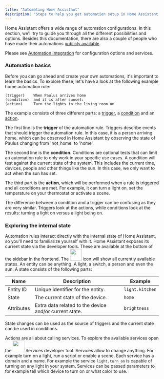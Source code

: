 ```yaml
---
title: "Automating Home Assistant"
description: "Steps to help you get automation setup in Home Assistant."
---
```


Home Assistant offers a wide range of automation configurations. In this section, we'll try to guide you through all the different possibilities and options. Besides this documentation, there are also a couple of people who have made their automations [publicly available](/cookbook/#example-configurationyaml).

Please see [Automation Integration](/integrations/automation/) for configuration options and services.

### Automation basics

Before you can go ahead and create your own automations, it's important to learn the basics. To explore these, let's have a look at the following example home automation rule:

```text
(trigger)    When Paulus arrives home
(condition)  and it is after sunset:
(action)     Turn the lights in the living room on
```

The example consists of three different parts: a [trigger](/docs/automation/trigger/), a [condition](/docs/automation/condition/) and an [action](/docs/automation/action/).

The first line is the **trigger** of the automation rule. Triggers describe events that should trigger the automation rule. In this case, it is a person arriving home, which can be observed in Home Assistant by observing the state of Paulus changing from 'not_home' to 'home'.

The second line is the **condition**. Conditions are optional tests that can limit an automation rule to only work in your specific use cases. A condition will test against the current state of the system. This includes the current time, devices, people and other things like the sun. In this case, we only want to act when the sun has set.

The third part is the **action**, which will be performed when a rule is triggered and all conditions are met. For example, it can turn a light on, set the temperature on your thermostat or activate a scene.

<div class='note'>
The difference between a condition and a trigger can be confusing as they are very similar. Triggers look at the actions, while conditions look at the results: turning a light on versus a light being on.
</div>

### Exploring the internal state

Automation rules interact directly with the internal state of Home Assistant, so you'll need to familiarize yourself with it. Home Assistant exposes its current state via the developer tools. These are available at the bottom of the sidebar in the frontend. The <img src='/images/screenshots/developer-tool-states-icon.png' class='no-shadow' height='38' /> icon will show all currently available states. An entity can be anything. A light, a switch, a person and even the sun. A state consists of the following parts:

| Name | Description | Example |
| ---- | ----- | ---- |
| Entity ID | Unique identifier for the entity. | `light.kitchen`
| State | The current state of the device. | `home`
| Attributes | Extra data related to the device and/or current state. | `brightness`

State changes can be used as the source of triggers and the current state can be used in conditions.

Actions are all about calling services. To explore the available services open the <img src='/images/screenshots/developer-tool-services-icon.png' class='no-shadow' height='38' /> Services developer tool. Services allow to change anything. For example turn on a light, run a script or enable a scene. Each service has a domain and a name. For example the service `light.turn_on` is capable of turning on any light in your system. Services can be passed parameters to for example tell which device to turn on or what color to use.
